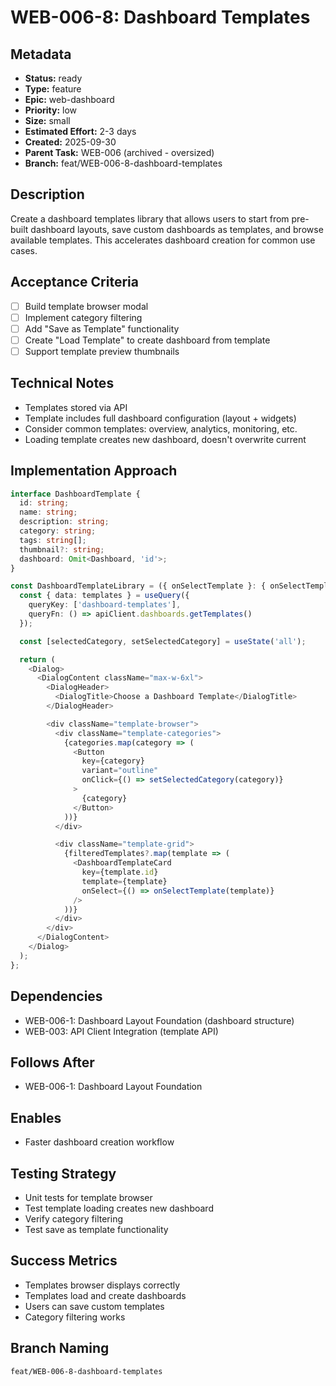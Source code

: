 # WEB-006-8: Dashboard Templates

## Metadata
- **Status:** ready
- **Type:** feature
- **Epic:** web-dashboard
- **Priority:** low
- **Size:** small
- **Estimated Effort:** 2-3 days
- **Created:** 2025-09-30
- **Parent Task:** WEB-006 (archived - oversized)
- **Branch:** feat/WEB-006-8-dashboard-templates

## Description
Create a dashboard templates library that allows users to start from pre-built dashboard layouts, save custom dashboards as templates, and browse available templates. This accelerates dashboard creation for common use cases.

## Acceptance Criteria
- [ ] Build template browser modal
- [ ] Implement category filtering
- [ ] Add "Save as Template" functionality
- [ ] Create "Load Template" to create dashboard from template
- [ ] Support template preview thumbnails

## Technical Notes
- Templates stored via API
- Template includes full dashboard configuration (layout + widgets)
- Consider common templates: overview, analytics, monitoring, etc.
- Loading template creates new dashboard, doesn't overwrite current

## Implementation Approach
```typescript
interface DashboardTemplate {
  id: string;
  name: string;
  description: string;
  category: string;
  tags: string[];
  thumbnail?: string;
  dashboard: Omit<Dashboard, 'id'>;
}

const DashboardTemplateLibrary = ({ onSelectTemplate }: { onSelectTemplate: (template: DashboardTemplate) => void }) => {
  const { data: templates } = useQuery({
    queryKey: ['dashboard-templates'],
    queryFn: () => apiClient.dashboards.getTemplates()
  });

  const [selectedCategory, setSelectedCategory] = useState('all');

  return (
    <Dialog>
      <DialogContent className="max-w-6xl">
        <DialogHeader>
          <DialogTitle>Choose a Dashboard Template</DialogTitle>
        </DialogHeader>

        <div className="template-browser">
          <div className="template-categories">
            {categories.map(category => (
              <Button
                key={category}
                variant="outline"
                onClick={() => setSelectedCategory(category)}
              >
                {category}
              </Button>
            ))}
          </div>

          <div className="template-grid">
            {filteredTemplates?.map(template => (
              <DashboardTemplateCard
                key={template.id}
                template={template}
                onSelect={() => onSelectTemplate(template)}
              />
            ))}
          </div>
        </div>
      </DialogContent>
    </Dialog>
  );
};
```

## Dependencies
- WEB-006-1: Dashboard Layout Foundation (dashboard structure)
- WEB-003: API Client Integration (template API)

## Follows After
- WEB-006-1: Dashboard Layout Foundation

## Enables
- Faster dashboard creation workflow

## Testing Strategy
- Unit tests for template browser
- Test template loading creates new dashboard
- Verify category filtering
- Test save as template functionality

## Success Metrics
- Templates browser displays correctly
- Templates load and create dashboards
- Users can save custom templates
- Category filtering works

## Branch Naming
`feat/WEB-006-8-dashboard-templates`